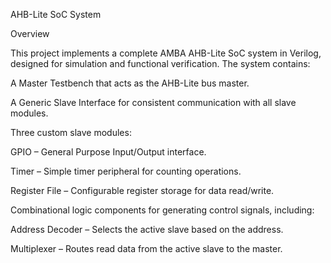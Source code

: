 AHB-Lite SoC System

Overview

This project implements a complete AMBA AHB-Lite SoC system in Verilog, designed for simulation and functional verification.
The system contains:

A Master Testbench that acts as the AHB-Lite bus master.

A Generic Slave Interface for consistent communication with all slave modules.

Three custom slave modules:

GPIO – General Purpose Input/Output interface.

Timer – Simple timer peripheral for counting operations.

Register File – Configurable register storage for data read/write.

Combinational logic components for generating control signals, including:

Address Decoder – Selects the active slave based on the address.

Multiplexer – Routes read data from the active slave to the master.


